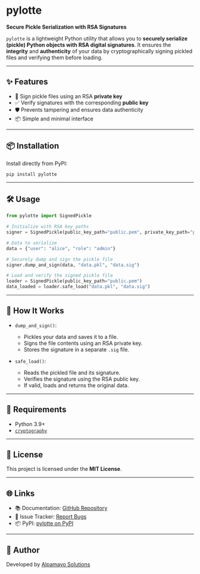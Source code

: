 # pylotte

**Secure Pickle Serialization with RSA Signatures**

`pylotte` is a lightweight Python utility that allows you to **securely serialize (pickle) Python objects with RSA digital signatures**. It ensures the **integrity** and **authenticity** of your data by cryptographically signing pickled files and verifying them before loading.

---

## ✨ Features

- 🔐 Sign pickle files using an RSA **private key**
- ✅ Verify signatures with the corresponding **public key**
- 🛡️ Prevents tampering and ensures data authenticity
- 📦 Simple and minimal interface

---

## 📦 Installation

Install directly from PyPI:

```bash
pip install pylotte
```

---

## 🛠 Usage

```python
from pylotte import SignedPickle

# Initialize with RSA key paths
signer = SignedPickle(public_key_path="public.pem", private_key_path="private.pem")

# Data to serialize
data = {"user": "alice", "role": "admin"}

# Securely dump and sign the pickle file
signer.dump_and_sign(data, "data.pkl", "data.sig")

# Load and verify the signed pickle file
loader = SignedPickle(public_key_path="public.pem")
data_loaded = loader.safe_load("data.pkl", "data.sig")
```

---

## 🔐 How It Works

- `dump_and_sign()`:
  - Pickles your data and saves it to a file.
  - Signs the file contents using an RSA private key.
  - Stores the signature in a separate `.sig` file.

- `safe_load()`:
  - Reads the pickled file and its signature.
  - Verifies the signature using the RSA public key.
  - If valid, loads and returns the original data.

---

## 🔧 Requirements

- Python 3.9+
- [`cryptography`](https://pypi.org/project/cryptography/)

---

## 📄 License

This project is licensed under the **MIT License**.

---

## 🌐 Links

- 📚 Documentation: [GitHub Repository](https://github.com/alpamayo-solutions/pylotte)
- 🐛 Issue Tracker: [Report Bugs](https://github.com/alpamayo-solutions/pylotte/issues)
- 📦 PyPI: [pylotte on PyPI](https://pypi.org/project/pylotte)

---

## 👤 Author

Developed by [Alpamayo Solutions](mailto:info@alpamayo-solutions.com)
